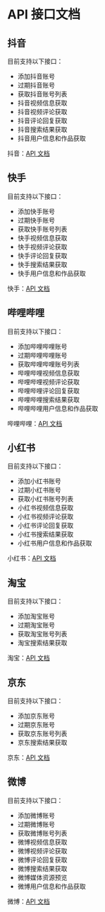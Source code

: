 # API 接口文档

## 抖音

目前支持以下接口：

- 添加抖音账号
- 过期抖音账号
- 获取抖音账号列表
- 抖音视频信息获取
- 抖音视频评论获取
- 抖音评论回复获取
- 抖音搜索结果获取
- 抖音用户信息和作品获取

抖音：[API 文档](api/douyin/douyin.md)

## 快手

目前支持以下接口：

- 添加快手账号
- 过期快手账号
- 获取快手账号列表
- 快手视频信息获取
- 快手视频评论获取
- 快手评论回复获取
- 快手搜索结果获取
- 快手用户信息和作品获取

快手：[API 文档](api/kuaishou/kuaishou.md)

## 哔哩哔哩

目前支持以下接口：

- 添加哔哩哔哩账号
- 过期哔哩哔哩账号
- 获取哔哩哔哩账号列表
- 哔哩哔哩视频信息获取
- 哔哩哔哩视频评论获取
- 哔哩哔哩评论回复获取
- 哔哩哔哩搜索结果获取
- 哔哩哔哩用户信息和作品获取

哔哩哔哩：[API 文档](api/bilibili/bilibili.md)

## 小红书

目前支持以下接口：

- 添加小红书账号
- 过期小红书账号
- 获取小红书账号列表
- 小红书视频信息获取
- 小红书视频评论获取
- 小红书评论回复获取
- 小红书搜索结果获取
- 小红书用户信息和作品获取

小红书：[API 文档](api/xhs/xhs.md)

## 淘宝

目前支持以下接口：

- 添加淘宝账号
- 过期淘宝账号
- 获取淘宝账号列表
- 淘宝搜索结果获取

淘宝：[API 文档](api/taobao/taobao.md)

## 京东

目前支持以下接口：

- 添加京东账号
- 过期京东账号
- 获取京东账号列表
- 京东搜索结果获取

京东：[API 文档](api/jd/jd.md)

## 微博

目前支持以下接口：

- 添加微博账号
- 过期微博账号
- 获取微博账号列表
- 微博视频信息获取
- 微博视频评论获取
- 微博评论回复获取
- 微博搜索结果获取
- 微博媒体资源预览
- 微博用户信息和作品获取

微博：[API 文档](api/weibo/weibo.md)